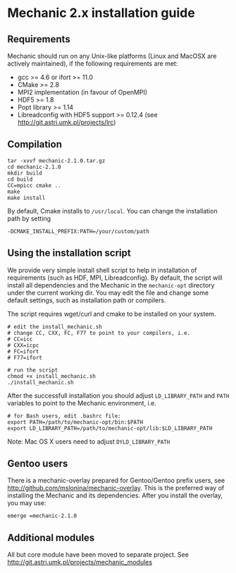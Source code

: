 Mechanic 2.x installation guide
===============================

Requirements
------------

Mechanic should run on any Unix-like platforms (Linux and MacOSX are actively
maintained), if the following requirements are met:

- gcc >= 4.6 or ifort >= 11.0
- CMake >= 2.8
- MPI2 implementation (in favour of OpenMPI)
- HDF5 >= 1.8
- Popt library >= 1.14
- Libreadconfig with HDF5 support >= 0.12.4 (see http://git.astri.umk.pl/projects/lrc)

Compilation
-----------

    tar -xvvf mechanic-2.1.0.tar.gz
    cd mechanic-2.1.0
    mkdir build
    cd build
    CC=mpicc cmake ..
    make
    make install

By default, Cmake installs to `/usr/local`. You can change the installation path by setting
    
    -DCMAKE_INSTALL_PREFIX:PATH=/your/custom/path

Using the installation script
-----------------------------

We provide very simple install shell script to help in installation of requirements (such as
HDF, MPI, Libreadconfig). By default, the script will install all dependencies and the
Mechanic in the `mechanic-opt` directory under the current working dir. You may edit the
file and change some default settings, such as installation path or compilers.

The script requires wget/curl and cmake to be installed on your system.

    # edit the install_mechanic.sh
    # change CC, CXX, FC, F77 to point to your compilers, i.e.
    # CC=icc
    # CXX=icpc
    # FC=ifort
    # F77=ifort

    # run the script
    chmod +x install_mechanic.sh
    ./install_mechanic.sh

After the successfull installation you should adjust `LD_LIBRARY_PATH` and `PATH` variables to
point to the Mechanic environment, i.e.

    # for Bash users, edit .bashrc file:
    export PATH=/path/to/mechanic-opt/bin:$PATH
    export LD_LIBRARY_PATH=/path/to/mechanic-opt/lib:$LD_LIBRARY_PATH

Note: Mac OS X users need to adjust `DYLD_LIBRARY_PATH`

Gentoo users
------------

There is a mechanic-overlay prepared for Gentoo/Gentoo prefix users, see
http://github.com/mslonina/mechanic-overlay. This is the preferred way of installing the
Mechanic and its dependencies. After you install the overlay, you may use:

    emerge =mechanic-2.1.0

Additional modules
------------------

All but core module have been moved to separate project.
See http://git.astri.umk.pl/projects/mechanic_modules
